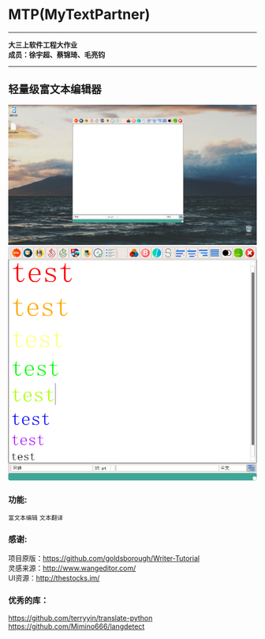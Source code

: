 # MTP(MyTextPartner)
*******
**大三上软件工程大作业**  
**成员：徐宇超、蔡锦琦、毛亮钧**  
*******
## 轻量级富文本编辑器  
![Now](https://github.com/Donald-punk/MyTextPartner/blob/master/Code/image/1.png "项目现状")
    ![Look](https://github.com/Donald-punk/MyTextPartner/blob/master/Code/image/2.png "看")

### 功能:
`富文本编辑` `文本翻译`

### 感谢:
项目原版：https://github.com/goldsborough/Writer-Tutorial  
灵感来源：http://www.wangeditor.com/  
UI资源：http://thestocks.im/

### 优秀的库：
https://github.com/terryyin/translate-python  
https://github.com/Mimino666/langdetect  

